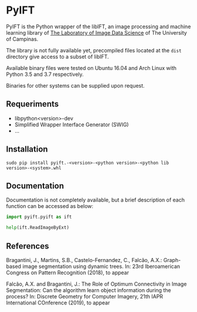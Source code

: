 # PyIFT


PyIFT is the Python wrapper of the libIFT, an image processing and machine learning library of
[The Laboratory of Image Data Science](http://lids.ic.unicamp.br/) of The University of Campinas.

The library is not fully available yet, precompiled files located at the `dist` directory give access to a subset of libIFT.

Available binary files were tested on Ubuntu 16.04 and Arch Linux with Python 3.5 and 3.7 respectively.

Binaries for other systems can be supplied upon request.

## Requeriments

* libpython\<version\>-dev
* Simplified Wrapper Interface Generator (SWIG)
* ...

## Installation

`sudo pip install pyift.-<version>-<python version>-<python lib version>-<system>.whl`

## Documentation

Documentation is not completely available, but a brief description of each function can be accessed as below:

```python
import pyift.pyift as ift

help(ift.ReadImageByExt)
```

## References

Bragantini,  J.,  Martins,  S.B.,  Castelo-Fernandez,  C.,  Falcão,  A.X.:  Graph-based
image segmentation using dynamic trees. In: 23rd Iberoamerican Congress on Pattern 
Recognition (2018), to appear

Falcão, A.X. and Bragantini, J.: The Role of Optimum Connectivity in Image Segmentation: 
Can the algorithm learn object information during the process? In: Discrete Geometry for 
Computer Imagery, 21th IAPR International COnference (2019), to appear


